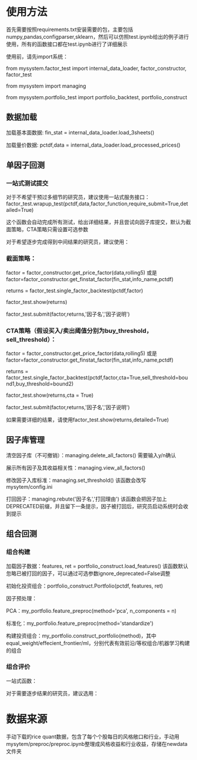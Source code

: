 
# 使用方法

首先需要按照requirements.txt安装需要的包，主要包括numpy,pandas,configparser,sklearn，然后可以仿照test.ipynb给出的例子进行使用，所有的函数接口都在test.ipynb进行了详细展示

使用前，请先import系统：

from mysystem.factor_test import internal_data_loader, factor_constructor, factor_test

from mysystem import managing

from mysystem.portfolio_test import portfolio_backtest, portfolio_construct

## 数据加载

加载基本面数据:  fin_stat = internal_data_loader.load_3sheets()

加载量价数据:  pctdf,data = internal_data_loader.load_processed_prices()

## 单因子回测

### 一站式测试提交

对于不希望干预过多细节的研究员，建议使用一站式服务接口：factor_test.wrapup_test(pctdf,data,factor_function,require_submit=True,detailed=True)

这个函数会自动完成所有测试，给出详细结果，并且尝试向因子库提交，默认为截面策略，CTA策略只需设置可选参数

对于希望逐步完成得到中间结果的研究员，建议使用：

### 截面策略：

factor = factor_constructor.get_price_factor(data,rolling5) 或是 factor=factor_constructor.get_finstat_factor(fin_stat,info_name,pctdf)

returns = factor_test.single_factor_backtest(pctdf,factor)

factor_test.show(returns)

factor_test.submit(factor,returns,'因子名','因子说明')


### CTA策略（假设买入/卖出阈值分别为buy_threshold，sell_threshold）：

factor = factor_constructor.get_price_factor(data,rolling5) 或是 factor=factor_constructor.get_finstat_factor(fin_stat,info_name,pctdf)

returns = factor_test.single_factor_backtest(pctdf,factor,cta=True,sell_threshold=bound1,buy_threshold=bound2)

factor_test.show(returns,cta = True)

factor_test.submit(factor,returns,'因子名','因子说明')

如果需要详细的结果，请使用factor_test.show(returns,detailed=True)

## 因子库管理

清空因子库（不可撤销）：managing.delete_all_factors() 需要输入y/n确认

展示所有因子及其收益相关性：managing.view_all_factors()

修改因子入库标准：managing.set_threshold() 该函数会改写mysytem/config.ini

打回因子：managing.rebute('因子名','打回理由') 该函数会把因子加上DEPRECATED前缀，并且留下一条提示，因子被打回后，研究员启动系统时会收到提示

## 组合回测

### 组合构建

加载因子数据：features, ret = portfolio_construct.load_features() 该函数默认忽略已被打回的因子，可以通过可选参数ignore_deprecated=False调整

初始化投资组合：portfolio_construct.Portfolio(pctdf, features, ret)

因子预处理：

PCA：my_portfolio.feature_preproc(method='pca', n_components = n)

标准化：my_portfolio.feature_preproc(method='standardize')

构建投资组合：my_portfolio.construct_portfolio(method)，其中equal_weight/effecient_frontier/ml，分别代表有效前沿/等权组合/机器学习构建的组合

### 组合评价

一站式函数：


对于需要逐步结果的研究员，建议选用：



# 数据来源

手动下载的rice quant数据，包含了每个个股每日的风格敞口和行业，手动用mysytem/preproc/preproc.ipynb整理成风格收益和行业收益，存储在newdata文件夹